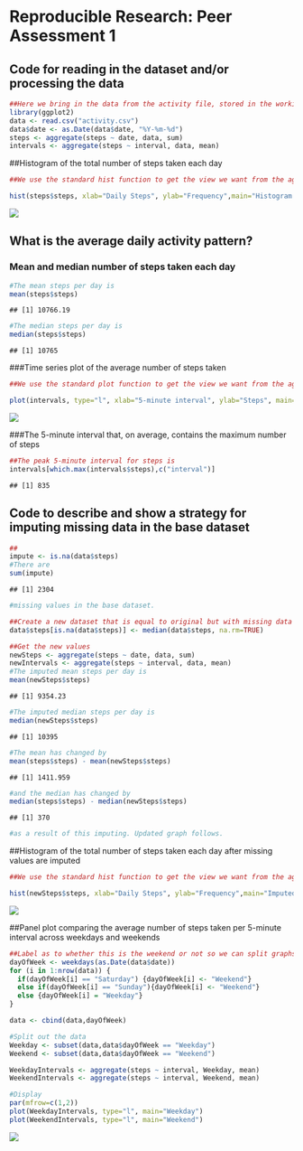 # Reproducible Research: Peer Assessment 1


## Code for reading in the dataset and/or processing the data

```r
##Here we bring in the data from the activity file, stored in the working directory, and preprocess the dates and intervals.
library(ggplot2)
data <- read.csv("activity.csv")
data$date <- as.Date(data$date, "%Y-%m-%d")
steps <- aggregate(steps ~ date, data, sum)
intervals <- aggregate(steps ~ interval, data, mean)
```


##Histogram of the total number of steps taken each day

```r
##We use the standard hist function to get the view we want from the aggregated data.

hist(steps$steps, xlab="Daily Steps", ylab="Frequency",main="Histogram of Total Steps per Day")
```

![](PA1_template_files/figure-html/unnamed-chunk-2-1.png)<!-- -->

## What is the average daily activity pattern?
### Mean and median number of steps taken each day

```r
#The mean steps per day is 
mean(steps$steps)
```

```
## [1] 10766.19
```

```r
#The median steps per day is 
median(steps$steps)
```

```
## [1] 10765
```

###Time series plot of the average number of steps taken

```r
##We use the standard plot function to get the view we want from the aggregated data.

plot(intervals, type="l", xlab="5-minute interval", ylab="Steps", main="Steps per 5-minute interval")
```

![](PA1_template_files/figure-html/unnamed-chunk-4-1.png)<!-- -->

###The 5-minute interval that, on average, contains the maximum number of steps

```r
##The peak 5-minute interval for steps is
intervals[which.max(intervals$steps),c("interval")]
```

```
## [1] 835
```

## Code to describe and show a strategy for imputing missing data in the base dataset

```r
##
impute <- is.na(data$steps)
#There are
sum(impute)
```

```
## [1] 2304
```

```r
#missing values in the base dataset.

##Create a new dataset that is equal to original but with missing data filled in.
data$steps[is.na(data$steps)] <- median(data$steps, na.rm=TRUE)

##Get the new values
newSteps <- aggregate(steps ~ date, data, sum)
newIntervals <- aggregate(steps ~ interval, data, mean)
#The imputed mean steps per day is 
mean(newSteps$steps)
```

```
## [1] 9354.23
```

```r
#The imputed median steps per day is 
median(newSteps$steps)
```

```
## [1] 10395
```

```r
#The mean has changed by
mean(steps$steps) - mean(newSteps$steps)
```

```
## [1] 1411.959
```

```r
#and the median has changed by
median(steps$steps) - median(newSteps$steps) 
```

```
## [1] 370
```

```r
#as a result of this imputing. Updated graph follows.
```


##Histogram of the total number of steps taken each day after missing values are imputed

```r
##We use the standard hist function to get the view we want from the aggregated data.

hist(newSteps$steps, xlab="Daily Steps", ylab="Frequency",main="Imputed Histogram of Total Steps per Day")
```

![](PA1_template_files/figure-html/unnamed-chunk-7-1.png)<!-- -->

##Panel plot comparing the average number of steps taken per 5-minute interval across weekdays and weekends

```r
##Label as to whether this is the weekend or not so we can split graphs
dayOfWeek <- weekdays(as.Date(data$date))
for (i in 1:nrow(data)) {
  if(dayOfWeek[i] == "Saturday") {dayOfWeek[i] <- "Weekend"}
  else if(dayOfWeek[i] == "Sunday"){dayOfWeek[i] <- "Weekend"}
  else {dayOfWeek[i] = "Weekday"}
}

data <- cbind(data,dayOfWeek)

#Split out the data
Weekday <- subset(data,data$dayOfWeek == "Weekday")
Weekend <- subset(data,data$dayOfWeek == "Weekend")

WeekdayIntervals <- aggregate(steps ~ interval, Weekday, mean)
WeekendIntervals <- aggregate(steps ~ interval, Weekend, mean)

#Display
par(mfrow=c(1,2))
plot(WeekdayIntervals, type="l", main="Weekday")
plot(WeekendIntervals, type="l", main="Weekend")
```

![](PA1_template_files/figure-html/unnamed-chunk-8-1.png)<!-- -->
